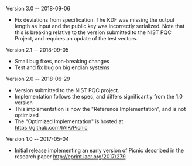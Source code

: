 Version 3.0 -- 2018-09-06
* Fix deviations from specification. The KDF was missing the output length as
  input and the public key was incorrectly serialized. Note that this is breaking
  relative to the version submitted to the NIST PQC Project, and requires an
  update of the test vectors.

Version 2.1 -- 2018-09-05
* Small bug fixes, non-breaking changes
* Test and fix bug on big endian systems

Version 2.0 -- 2018-06-29

* Version submitted to the NIST PQC project.
* Implementation follows the spec, and differs significantly from the 1.0 version
* This implementation is now the "Reference Implementation", and is not optimized
* The "Optimized Implementation" is hosted at https://github.com/IAIK/Picnic

Version 1.0 -- 2017-05-04

* Initial release implementing an early version of Picnic described in the
  research paper http://eprint.iacr.org/2017/279.
